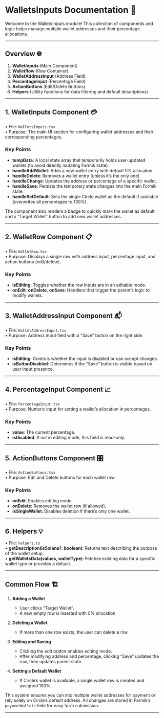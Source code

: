 # WalletsInputs Documentation 🚀

Welcome to the WalletsInputs module! This collection of components and logic helps manage multiple wallet addresses and their percentage allocations.

---

## Overview 🌐

1. **WalletInputs** (Main Component)
2. **WalletRow** (Row Container)
3. **WalletAddressInput** (Address Field)
4. **PercentageInput** (Percentage Field)
5. **ActionButtons** (Edit/Delete Buttons)
6. **Helpers** (Utility functions for data filtering and default descriptions)

---

## 1. WalletInputs Component 💳

• File: `WalletsInputs.tsx`  
• Purpose: The main UI section for configuring wallet addresses and their corresponding percentages.

### Key Points
- **tempData**: A local state array that temporarily holds user-updated wallets (to avoid directly mutating Formik state).
- **handleAddWallet**: Adds a new wallet entry with default 0% allocation.
- **handleDelete**: Removes a wallet entry (unless it’s the only one).
- **handleChange**: Updates the address or percentage of a specific wallet.
- **handleSave**: Persists the temporary state changes into the main Formik state.
- **handleSetDefault**: Sets the single Circle wallet as the default if available (overwrites all percentages to 100%).

The component also renders a badge to quickly mark the wallet as default and a “Target Wallet” button to add new wallet addresses.

---

## 2. WalletRow Component 📋

• File: `WalletRow.tsx`  
• Purpose: Displays a single row with address input, percentage input, and action buttons (edit/delete).

### Key Points
- **isEditing**: Toggles whether the row inputs are in an editable mode.
- **onEdit**, **onDelete**, **onSave**: Handlers that trigger the parent’s logic to modify wallets.

---

## 3. WalletAddressInput Component 📬

• File: `WalletAddressInput.tsx`  
• Purpose: Address input field with a “Save” button on the right side.

### Key Points
- **isEditing**: Controls whether the input is disabled or can accept changes.
- **isButtonDisabled**: Determines if the “Save” button is visible based on user input presence.

---

## 4. PercentageInput Component 📈

• File: `PercentageInput.tsx`  
• Purpose: Numeric input for setting a wallet’s allocation in percentages.

### Key Points
- **value**: The current percentage.
- **isDisabled**: If not in editing mode, this field is read-only.

---

## 5. ActionButtons Component 🎛️

• File: `ActionButtons.tsx`  
• Purpose: Edit and Delete buttons for each wallet row.

### Key Points
- **onEdit**: Enables editing mode.
- **onDelete**: Removes the wallet row (if allowed).
- **isSingleWallet**: Disables deletion if there’s only one wallet.

---

## 6. Helpers 💡

• File: `helpers.ts`  
• **getDescription(isSolana?: boolean)**: Returns text describing the purpose of the wallet setup.  
• **getWalletsData(values, walletType)**: Fetches existing data for a specific wallet type or provides a default.

---

## Common Flow 🏗️

1. **Adding a Wallet**  
   - User clicks “Target Wallet”.  
   - A new empty row is inserted with 0% allocation.  

2. **Deleting a Wallet**  
   - If more than one row exists, the user can delete a row.  

3. **Editing and Saving**  
   - Clicking the edit button enables editing mode.  
   - After modifying address and percentage, clicking “Save” updates the row, then updates parent state.  

4. **Setting a Default Wallet**  
   - If Circle’s wallet is available, a single wallet row is created and assigned 100%.  

This system ensures you can mix multiple wallet addresses for payment or rely solely on Circle’s default address. All changes are stored in Formik’s `paymentWallets` field for easy form submission.

---
